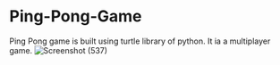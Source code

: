 # Ping-Pong-Game
Ping Pong game is built using turtle library of python. It ia a multiplayer game.
![Screenshot (537)](https://user-images.githubusercontent.com/77877443/160328226-3e6491b7-c4e2-4f43-81ab-a293ffbf0299.png)
